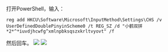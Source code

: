 打开PowerShell，输入：
```shell
reg add HKCU\Software\Microsoft\InputMethod\Settings\CHS /v UserDefinedDoublePinyinScheme0 /t REG_SZ /d "小鹤双拼*2*^*iuvdjhcwfg^xmlnpbksqszxkrltvyovt" /f
```
然后回车。
[![](https://img.sephiroth.club/file/562605e0ea25d82856288.png)](https://img.sephiroth.club/file/562605e0ea25d82856288.png)
[![](https://img.sephiroth.club/file/ee2243c111982a69698f6.png)](https://img.sephiroth.club/file/ee2243c111982a69698f6.png)
